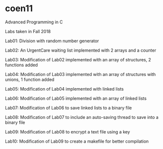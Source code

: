 # coen11
Advanced Programming in C

Labs taken in Fall 2018

Lab01: Division with random number generator

Lab02: An UrgentCare waiting list implemented with 2 arrays and a counter

Lab03: Modification of Lab02 implemented with an array of structures, 2 functions added

Lab04: Modification of Lab03 implemented with an array of structures with unions, 1 function added

Lab05: Modification of Lab04 implemented with linked lists

Lab06: Modification of Lab05 implemented with an array of linked lists

Lab07: Modification of Lab06 to save linked lists to a binary file

Lab08: Modification of Lab07 to include an auto-saving thread to save into a binary file

Lab09: Modification of Lab08 to encrypt a text file using a key

Lab10: Modification of Lab09 to create a makefile for better compilation
